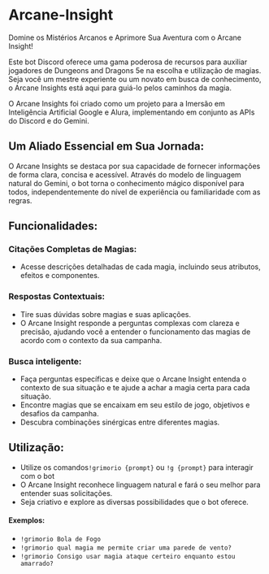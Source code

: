 # Arcane-Insight
Domine os Mistérios Arcanos e Aprimore Sua Aventura com o Arcane Insight!

Este bot Discord oferece uma gama poderosa de recursos para auxiliar jogadores de Dungeons and Dragons 5e na escolha e utilização de magias. Seja você um mestre experiente ou um novato em busca de conhecimento, o Arcane Insights está aqui para guiá-lo pelos caminhos da magia.

O Arcane Insights foi criado como um projeto para a Imersão em Inteligência Artificial Google e Alura, implementando em conjunto as APIs do Discord e do Gemini.

## Um Aliado Essencial em Sua Jornada:

O Arcane Insights se destaca por sua capacidade de fornecer informações de forma clara, concisa e acessível. Através do modelo de linguagem natural do Gemini, o bot torna o conhecimento mágico disponível para todos, independentemente do nível de experiência ou familiaridade com as regras.

## Funcionalidades:

### Citações Completas de Magias: 
- Acesse descrições detalhadas de cada magia, incluindo seus atributos, efeitos e componentes.

### Respostas Contextuais: 
- Tire suas dúvidas sobre magias e suas aplicações.
- O Arcane Insight responde a perguntas complexas com clareza e precisão, ajudando você a entender o funcionamento das magias de acordo com o contexto da sua campanha.

### Busca inteligente: 
- Faça perguntas específicas e deixe que o Arcane Insight entenda o contexto de sua situação e te ajude a achar a magia certa para cada situação.
- Encontre magias que se encaixam em seu estilo de jogo, objetivos e desafios da campanha.
- Descubra combinações sinérgicas entre diferentes magias.
  
## Utilização:
- Utilize os comandos`!grimorio {prompt}` ou `!g {prompt}` para interagir com o bot
- O Arcane Insight reconhece linguagem natural e fará o seu melhor para entender suas solicitações.
- Seja criativo e explore as diversas possibilidades que o bot oferece.
#### Exemplos:
- `!grimorio Bola de Fogo`
- `!grimorio qual magia me permite criar uma parede de vento?`
- `!grimorio Consigo usar magia ataque certeiro enquanto estou amarrado?`

